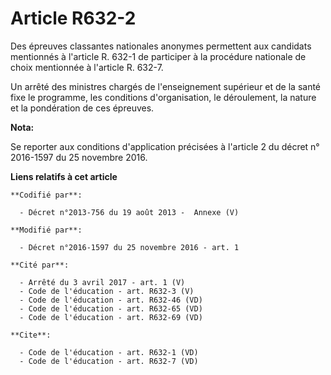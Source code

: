 # Article R632-2

Des épreuves classantes nationales anonymes permettent aux candidats mentionnés à l'article R. 632-1 de participer à la
procédure nationale de choix mentionnée à l'article R. 632-7. 

Un arrêté des ministres chargés de l'enseignement supérieur et de la santé fixe le programme, les conditions d'organisation,
le déroulement, la nature et la pondération de ces épreuves.

**Nota:**

Se reporter aux conditions d'application précisées à l'article 2 du décret n° 2016-1597 du 25 novembre 2016.

**Liens relatifs à cet article**

	**Codifié par**:

	  - Décret n°2013-756 du 19 août 2013 -  Annexe (V)

	**Modifié par**:

	  - Décret n°2016-1597 du 25 novembre 2016 - art. 1

	**Cité par**:

	  - Arrêté du 3 avril 2017 - art. 1 (V)
	  - Code de l'éducation - art. R632-3 (V)
	  - Code de l'éducation - art. R632-46 (VD)
	  - Code de l'éducation - art. R632-65 (VD)
	  - Code de l'éducation - art. R632-69 (VD)

	**Cite**:

	  - Code de l'éducation - art. R632-1 (VD)
	  - Code de l'éducation - art. R632-7 (VD)
